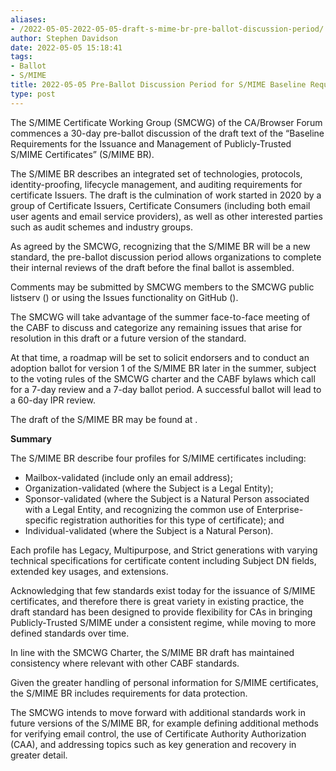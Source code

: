 ```yaml
---
aliases:
- /2022-05-05-2022-05-05-draft-s-mime-br-pre-ballot-discussion-period/
author: Stephen Davidson
date: 2022-05-05 15:18:41
tags:
- Ballot
- S/MIME
title: 2022-05-05 Pre-Ballot Discussion Period for S/MIME Baseline Requirements
type: post
---
```


The S/MIME Certificate Working Group (SMCWG) of the CA/Browser Forum commences a 30-day pre-ballot discussion of the draft text of the “Baseline Requirements for the Issuance and Management of Publicly-Trusted S/MIME Certificates” (S/MIME BR).

The S/MIME BR describes an integrated set of technologies, protocols, identity-proofing, lifecycle management, and auditing requirements for certificate Issuers. The draft is the culmination of work started in 2020 by a group of Certificate Issuers, Certificate Consumers (including both email user agents and email service providers), as well as other interested parties such as audit schemes and industry groups.

As agreed by the SMCWG, recognizing that the S/MIME BR will be a new standard, the pre-ballot discussion period allows organizations to complete their internal reviews of the draft before the final ballot is assembled.

Comments may be submitted by SMCWG members to the SMCWG public listserv () or using the Issues functionality on GitHub ().

The SMCWG will take advantage of the summer face-to-face meeting of the CABF to discuss and categorize any remaining issues that arise for resolution in this draft or a future version of the standard.

At that time, a roadmap will be set to solicit endorsers and to conduct an adoption ballot for version 1 of the S/MIME BR later in the summer, subject to the voting rules of the SMCWG charter and the CABF bylaws which call for a 7-day review and a 7-day ballot period. A successful ballot will lead to a 60-day IPR review.

The draft of the S/MIME BR may be found at .

**Summary**

The S/MIME BR describe four profiles for S/MIME certificates including:

- Mailbox-validated (include only an email address);
- Organization-validated (where the Subject is a Legal Entity);
- Sponsor-validated (where the Subject is a Natural Person associated with a Legal Entity, and recognizing the common use of Enterprise-specific registration authorities for this type of certificate); and
- Individual-validated (where the Subject is a Natural Person).

Each profile has Legacy, Multipurpose, and Strict generations with varying technical specifications for certificate content including Subject DN fields, extended key usages, and extensions.

Acknowledging that few standards exist today for the issuance of S/MIME certificates, and therefore there is great variety in existing practice, the draft standard has been designed to provide flexibility for CAs in bringing Publicly-Trusted S/MIME under a consistent regime, while moving to more defined standards over time.

In line with the SMCWG Charter, the S/MIME BR draft has maintained consistency where relevant with other CABF standards.

Given the greater handling of personal information for S/MIME certificates, the S/MIME BR includes requirements for data protection.

The SMCWG intends to move forward with additional standards work in future versions of the S/MIME BR, for example defining additional methods for verifying email control, the use of Certificate Authority Authorization (CAA), and addressing topics such as key generation and recovery in greater detail.